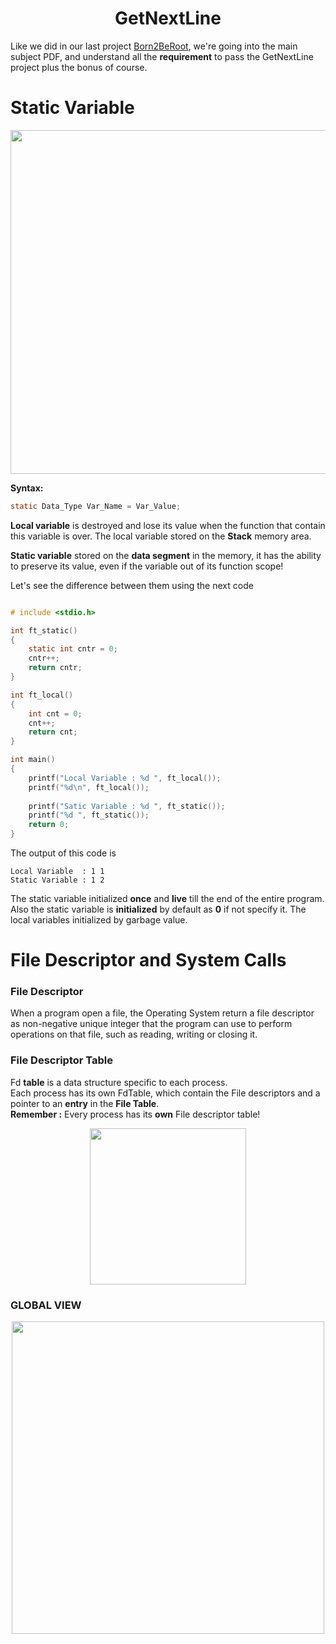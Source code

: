 <h1 align="center">GetNextLine</h1>

Like we did in our last project [Born2BeRoot](https://github.com/Zanana-med/Born2BeRoot?tab=readme-ov-file), we're going into the main subject PDF, and understand all the **requirement** to pass the GetNextLine project plus the bonus of course.

# Static Variable
<p align ="center">
	<img src="https://i.ibb.co/4p7Z2tF/image.png" width = "550">
</p>

**Syntax:**
```C
static Data_Type Var_Name = Var_Value;
```

**Local variable** is destroyed and lose its value when the function that contain this variable is over. The local variable stored on the **Stack** memory area.   

**Static variable** stored on the **data segment** in the memory, it has the ability to preserve its value, even if the variable out of its function scope!  


Let's see the difference between them using the next code
```c

# include <stdio.h>

int ft_static()
{
    static int cntr = 0;
    cntr++;
    return cntr;
}

int ft_local()
{
    int cnt = 0;
    cnt++;
    return cnt;
}

int main()
{
    printf("Local Variable : %d ", ft_local());
    printf("%d\n", ft_local());
    
    printf("Satic Variable : %d ", ft_static());
    printf("%d ", ft_static());
    return 0;
}
```

The output of this code is 
```
Local Variable  : 1 1
Static Variable : 1 2
```

The static variable initialized **once** and **live** till the end of the entire program.  
Also the static variable is **initialized** by default as **0** if not specify it. The local variables initialized by garbage value.  


# File Descriptor and System Calls

### File Descriptor 
When a program open a file, the Operating System return a file descriptor as non-negative unique integer that the program can use to perform operations on that file, such as reading, writing or closing it.

### File Descriptor Table
Fd **table** is a data structure specific to each process.  
Each process has its own FdTable, which contain the File descriptors and a pointer to an **entry** in the **File Table**.  
**Remember :** Every process has its **own** File descriptor table!  
<p align="center">
	<img src="https://i.ibb.co/w4dKwjX/File-table-and-inode-table-svg.png" width = "250">
</p>

### GLOBAL VIEW
<p align = "center">
	<img src="https://i.ibb.co/n16N30S/FY17-UAi-VUAAe-Fr-S.jpg" width="500">
</p>
